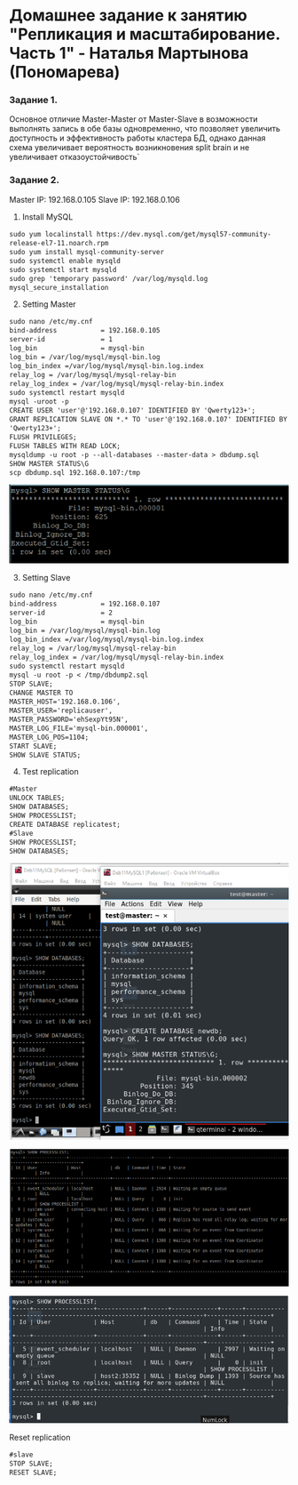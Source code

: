 # Домашнее задание к занятию "Репликация и масштабирование. Часть 1" - Наталья Мартынова (Пономарева)

### Задание 1.
Основное отличие Master-Master от Master-Slave в возможности выполнять запись в обе базы одновременно, что позволяет увеличить доступность и эффективность работы кластера БД, однако данная схема увеличивает вероятность возникновения split brain и не увеличивает отказоустойчивость`

### Задание 2.

Master IP: 192.168.0.105
Slave IP:  192.168.0.106

1. Install MySQL
```
sudo yum localinstall https://dev.mysql.com/get/mysql57-community-release-el7-11.noarch.rpm
sudo yum install mysql-community-server
sudo systemctl enable mysqld
sudo systemctl start mysqld
sudo grep 'temporary password' /var/log/mysqld.log
mysql_secure_installation
```
2. Setting Master
```
sudo nano /etc/my.cnf
bind-address           = 192.168.0.105
server-id              = 1
log_bin                = mysql-bin
log_bin = /var/log/mysql/mysql-bin.log 
log_bin_index =/var/log/mysql/mysql-bin.log.index 
relay_log = /var/log/mysql/mysql-relay-bin 
relay_log_index = /var/log/mysql/mysql-relay-bin.index
sudo systemctl restart mysqld
mysql -uroot -p
CREATE USER 'user'@'192.168.0.107' IDENTIFIED BY 'Qwerty123+';
GRANT REPLICATION SLAVE ON *.* TO 'user'@'192.168.0.107' IDENTIFIED BY 'Qwerty123+';
FLUSH PRIVILEGES;
FLUSH TABLES WITH READ LOCK;
mysqldump -u root -p --all-databases --master-data > dbdump.sql
SHOW MASTER STATUS\G
scp dbdump.sql 192.168.0.107:/tmp
```
![Снимок1](https://github.com/NatoshFehn/hw-rbd-06/blob/main/Снимок1.png)

3. Setting Slave
```
sudo nano /etc/my.cnf
bind-address           = 192.168.0.107
server-id              = 2
log_bin                = mysql-bin
log_bin = /var/log/mysql/mysql-bin.log 
log_bin_index =/var/log/mysql/mysql-bin.log.index 
relay_log = /var/log/mysql/mysql-relay-bin 
relay_log_index = /var/log/mysql/mysql-relay-bin.index
sudo systemctl restart mysqld
mysql -u root -p < /tmp/dbdump2.sql
STOP SLAVE;
CHANGE MASTER TO
MASTER_HOST='192.168.0.106',
MASTER_USER='replicauser',
MASTER_PASSWORD='ehSexpYt95N',
MASTER_LOG_FILE='mysql-bin.000001',
MASTER_LOG_POS=1104;
START SLAVE;
SHOW SLAVE STATUS;
```
4. Test replication
```
#Master
UNLOCK TABLES;
SHOW DATABASES;
SHOW PROCESSLIST;
CREATE DATABASE replicatest;
#Slave
SHOW PROCESSLIST;
SHOW DATABASES;
```
![Снимок2](https://github.com/NatoshFehn/hw-rbd-06/blob/main/Снимок2.png)

![Снимок3](https://github.com/NatoshFehn/hw-rbd-06/blob/main/Снимок3.png)

![Снимок4](https://github.com/NatoshFehn/hw-rbd-06/blob/main/Снимок4.png)

Reset replication
```
#slave
STOP SLAVE;
RESET SLAVE;
```
